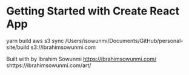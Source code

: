 # Getting Started with Create React App

yarn build
aws s3 sync /Users/isowunmi/Documents/GitHub/personal-site/build s3://ibrahimsowunmi.com

Built with by Ibrahim Sowunmi https://ibrahimsowunmi.com/
shttps://ibrahimsowunmi.com/art/
